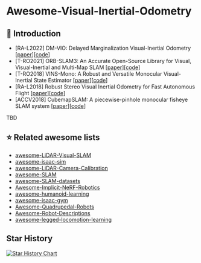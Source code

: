 # Awesome-Visual-Inertial-Odometry

## 📝 Introduction

- [RA-L2022] DM-VIO: Delayed Marginalization Visual-Inertial Odometry [[paper](https://arxiv.org/abs/2201.04114)][[code](https://github.com/lukasvst/dm-vio)]
- [T-RO2021] ORB-SLAM3: An Accurate Open-Source Library for Visual, Visual-Inertial and Multi-Map SLAM [[paper](https://arxiv.org/abs/2007.11898)][[code](https://github.com/UZ-SLAMLab/ORB_SLAM3)]
- [T-RO2018] VINS-Mono: A Robust and Versatile Monocular Visual-Inertial State Estimator [[paper](https://arxiv.org/abs/1708.03852)][[code](https://github.com/HKUST-Aerial-Robotics/VINS-Mono)]
- [RA-L2018] Robust Stereo Visual Inertial Odometry for Fast Autonomous Flight [[paper](https://arxiv.org/abs/1712.00036)][[code](https://github.com/KumarRobotics/msckf_vio)]
- [ACCV2018] CubemapSLAM: A piecewise-pinhole monocular fisheye SLAM system [[paper](https://arxiv.org/abs/1811.12633)][[code](https://github.com/nkwangyh/CubemapSLAM)]

TBD


## ⭐️ Related awesome lists

- [awesome-LiDAR-Visual-SLAM](https://github.com/sjtuyinjie/awesome-LiDAR-Visual-SLAM)
- [awesome-isaac-sim](https://github.com/sjtuyinjie/awesome-isaac-sim)
- [awesome-LiDAR-Camera-Calibration](https://github.com/Deephome/Awesome-LiDAR-Camera-Calibration)
- [awesome-SLAM](https://github.com/SilenceOverflow/Awesome-SLAM)
- [awesome-SLAM-datasets](https://github.com/youngguncho/awesome-slam-datasets)
- [Awesome-Implicit-NeRF-Robotics](https://github.com/zubair-irshad/Awesome-Implicit-NeRF-Robotics)
- [awesome-humanoid-learning](https://github.com/jonyzhang2023/awesome-humanoid-learning)
- [awesome-isaac-gym](https://github.com/wangcongrobot/awesome-isaac-gym)
- [Awesome-Quadrupedal-Robots](https://github.com/curieuxjy/Awesome_Quadrupedal_Robots)
- [Awesome-Robot-Descriptions](https://github.com/robot-descriptions/awesome-robot-descriptions)
- [awesome-legged-locomotion-learning](https://github.com/gaiyi7788/awesome-legged-locomotion-learning)


## Star History

[![Star History Chart](https://api.star-history.com/svg?repos=sjtuyinjie/Awesome-Visual-Inertial-Odometry&type=Timeline)](https://star-history.com/#Ashutosh00710/github-readme-activity-graph&Timeline)
